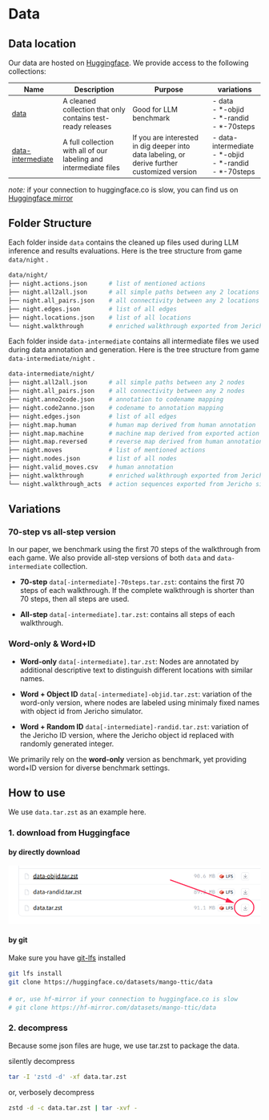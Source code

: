 # Data

## Data location

Our data are hosted on [Huggingface](https://huggingface.co/mango-ttic).
We provide access to the following collections:

| Name | Description | Purpose | variations |
| ------ | ----------- | ------- | --------------- |
| [data](https://huggingface.co/datasets/mango-ttic/data) | A cleaned collection that only contains test-ready releases | Good for LLM benchmark | - data <br> - \*-objid <br> - \*-randid <br> - \*-70steps |
| [data-intermediate](https://huggingface.co/datasets/mango-ttic/data-intermediate) | A full collection with all of our labeling and intermediate files | If you are interested in dig deeper into data labeling, or derive further customized version | - data-intermediate <br> - \*-objid <br> - \*-randid <br> - \*-70steps |

*note:* if your connection to huggingface.co is slow, you can find us on [Huggingface mirror](https://hf-mirror.com/mango-ttic)

## Folder Structure

Each folder inside `data` contains the cleaned up files used during LLM inference and results evaluations. Here is the tree structure from game `data/night` .

```bash
data/night/
├── night.actions.json      # list of mentioned actions
├── night.all2all.json      # all simple paths between any 2 locations
├── night.all_pairs.json    # all connectivity between any 2 locations
├── night.edges.json        # list of all edges
├── night.locations.json    # list of all locations
└── night.walkthrough       # enriched walkthrough exported from Jericho simulator
```

Each folder inside `data-intermediate` contains
all intermediate files we used during data annotation and generation. Here is the tree structure from game `data-intermediate/night` .

```bash
data-intermediate/night/
├── night.all2all.json      # all simple paths between any 2 nodes
├── night.all_pairs.json    # all connectivity between any 2 nodes 
├── night.anno2code.json    # annotation to codename mapping
├── night.code2anno.json    # codename to annotation mapping
├── night.edges.json        # list of all edges
├── night.map.human         # human map derived from human annotation
├── night.map.machine       # machine map derived from exported action sequences
├── night.map.reversed      # reverse map derived from human annotation map
├── night.moves             # list of mentioned actions
├── night.nodes.json        # list of all nodes
├── night.valid_moves.csv   # human annotation
├── night.walkthrough       # enriched walkthrough exported from Jericho simulator
└── night.walkthrough_acts  # action sequences exported from Jericho simulator
```

## Variations

### 70-step vs all-step version

In our paper, we benchmark using the first 70 steps of the walkthrough from each game. We also provide all-step versions of both `data` and `data-intermediate` collection.

* **70-step** `data[-intermediate]-70steps.tar.zst`: contains the first 70 steps of each walkthrough. If the complete walkthrough is shorter than 70 steps, then all steps are used.

* **All-step** `data[-intermediate].tar.zst`: contains all steps of each walkthrough.

### Word-only & Word+ID

* **Word-only** `data[-intermediate].tar.zst`: Nodes are annotated by additional descriptive text to distinguish different locations with similar names.

* **Word + Object ID** `data[-intermediate]-objid.tar.zst`:  variation of the word-only version, where nodes are labeled using minimaly fixed names with object id from Jericho simulator.

* **Word + Random ID** `data[-intermediate]-randid.tar.zst`: variation of the Jericho ID version, where the Jericho object id replaced with randomly generated integer.

We primarily rely on the **word-only** version as benchmark, yet providing word+ID version for diverse benchmark settings.

## How to use

We use `data.tar.zst` as an example here.

### 1. download from Huggingface

#### by directly download

![](assets/images/direct_download_data.png)

#### by git

Make sure you have [git-lfs](https://git-lfs.com) installed

```bash
git lfs install
git clone https://huggingface.co/datasets/mango-ttic/data

# or, use hf-mirror if your connection to huggingface.co is slow
# git clone https://hf-mirror.com/datasets/mango-ttic/data
```

### 2. decompress

Because some json files are huge, we use tar.zst to package the data.

silently decompress

```bash
tar -I 'zstd -d' -xf data.tar.zst
```

or, verbosely decompress

```bash
zstd -d -c data.tar.zst | tar -xvf -
```
